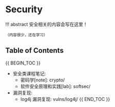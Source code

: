 # Security

!!! abstract
    安全相关的内容会写在这里！

    （内容很少，还在学习）

## Table of Contents

{{ BEGIN_TOC }}
- 安全类课程笔记:
    - 密码学[note]: crypto/
    - 软件安全原理和实践[lab]: softsec/
- 漏洞复现:
    - log4j 漏洞复现: vulns/log4j/
{{ END_TOC }}
